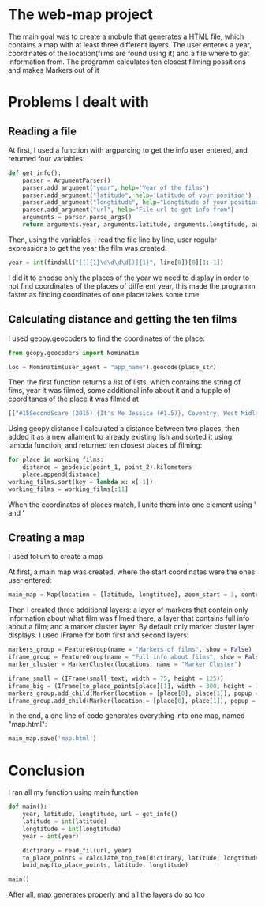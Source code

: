 # The web-map project

The main goal was to create a mobule that generates a HTML file, which contains a map with at least three different layers. The user enteres a year, coordinates of the location(films are found using it) and a file where to get information from. The programm calculates ten closest filming possitions and makes Markers out of it

# Problems I dealt with

## Reading a file

At first, I used a function with argparcing to get the info user entered, and returned four variables:

```python
def get_info():
    parser = ArgumentParser()
    parser.add_argument("year", help='Year of the films')
    parser.add_argument("latitude", help='Latitude of your position')
    parser.add_argument("longtitude", help="Longtitude of your position")
    parser.add_argument("url", help="File url to get info from")
    arguments = parser.parse_args()
    return arguments.year, arguments.latitude, arguments.longtitude, arguments.url
``` 

Then, using the variables, I read the file line by line, user regular expressions to get the year the film was created:

```python
year = int(findall("[(]{1}\d\d\d\d[)]{1}", line[0])[0][1:-1])
```

I did it to choose only the places of the year we need to display in order to not find coordinates of the places of different year, this made the programm faster as finding coordinates of one place takes some time

## Calculating distance and getting the ten films 

I used geopy.geocoders to find the coordinates of the place:

```python
from geopy.geocoders import Nominatim

loc = Nominatim(user_agent = "app_name").geocode(place_str)
```

Then the first function returns a list of lists, which contains the string of fims, year it was filmed, some additional info about it and a tupple of coorditanes of the place it was filmed at

```bash
[["#15SecondScare (2015) {It's Me Jessica (#1.5)}, Coventry, West Midlands, England, UK", (52.4081812, -1.510477)]...]
```

Using geopy.distance I calculated a distance between two places, then added it as a new allament to already existing lish and sorted it using lambda function, and returned ten closest places of filming:

```python
for place in working_films:
    distance = geodesic(point_1, point_2).kilometers
    place.append(distance)
working_films.sort(key = lambda x: x[-1])
working_films = working_films[:11]
```

When the coordinates of places match, I unite them into one element using ' and '

## Creating a map

I used folium to create a map

At first, a main map was created, where the start coordinates were the ones user entered:

```python
main_map = Map(location = [latitude, longtitude], zoom_start = 3, control_scale = True)
```

Then I created three additional layers: a layer of markers that contain only information about what film was filmed there; a layer that contains full info about a film; and a marker cluster layer. By default only marker cluster layer displays. I used IFrame for both first and second layers:

```python
markers_group = FeatureGroup(name = "Markers of films", show = False)
iframe_group = FeatureGroup(name = "Full info about films", show = False)
marker_cluster = MarkerCluster(locations, name = "Marker Cluster")
```

```python
iframe_small = (IFrame(small_text, width = 75, height = 125))
iframe_big = (IFrame(to_place_points[place][1], width = 300, height = 100))
markers_group.add_child(Marker(location = [place[0], place[1]], popup = Popup(iframe_small), icon = Icon(color = 'green')))
iframe_group.add_child(Marker(location = [place[0], place[1]], popup = Popup(iframe_big), icon = Icon(color = 'red')))
```

In the end, a one line of code generates everything into one map, named "map.html":

```python
main_map.save('map.html')
```

# Conclusion

I ran all my function using main function

```python
def main():
    year, latitude, longtitude, url = get_info()
    latitude = int(latitude)
    longtitude = int(longtitude)
    year = int(year)

    dictinary = read_fil(url, year)
    to_place_points = calculate_top_ten(dictinary, latitude, longtitude)
    buid_map(to_place_points, latitude, longtitude)

main()
```

After all, map generates properly and all the layers do so too
